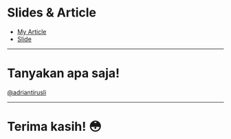 
# Slides & Article
* [My Article](https://adriantirusli.me/blog/headless-cms-wordpress/)
* [Slide](https://slide-headless-cms.netlify.com)

---

# Tanyakan apa saja!
[@adriantirusli](https://twitter.com/adriantirusli)     

---

# Terima kasih! 😳